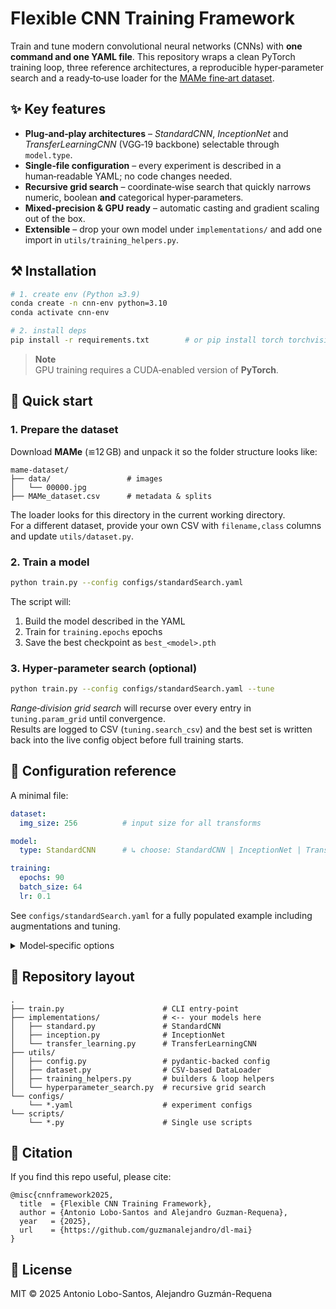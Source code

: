 # Flexible CNN Training Framework

Train and tune modern convolutional neural networks (CNNs) with **one command and one YAML file**. This repository wraps a clean PyTorch training loop, three reference architectures, a reproducible hyper‑parameter search and a ready‑to‑use loader for the [MAMe fine‑art dataset](https://mame-datasets.github.io/).

## ✨ Key features
- **Plug‑and‑play architectures** – *StandardCNN*, *InceptionNet* and *TransferLearningCNN* (VGG‑19 backbone) selectable through `model.type`.
- **Single‑file configuration** – every experiment is described in a human‑readable YAML; no code changes needed.
- **Recursive grid search** – coordinate‑wise search that quickly narrows numeric, boolean **and** categorical hyper‑parameters.
- **Mixed‑precision & GPU ready** – automatic casting and gradient scaling out of the box.
- **Extensible** – drop your own model under `implementations/` and add one import in `utils/training_helpers.py`.

## ⚒ Installation
```bash
# 1. create env (Python ≥3.9)
conda create -n cnn-env python=3.10
conda activate cnn-env

# 2. install deps
pip install -r requirements.txt        # or pip install torch torchvision pydantic tqdm pandas pillow pyyaml
```

> **Note**  
> GPU training requires a CUDA‑enabled version of **PyTorch**.

## 🚀 Quick start

### 1. Prepare the dataset
Download **MAMe** (≌12 GB) and unpack it so the folder structure looks like:
```
mame-dataset/
├── data/                 # images
│   └── 00000.jpg
├── MAMe_dataset.csv      # metadata & splits
```
The loader looks for this directory in the current working directory.  
For a different dataset, provide your own CSV with `filename,class` columns and update `utils/dataset.py`.

### 2. Train a model
```bash
python train.py --config configs/standardSearch.yaml
```
The script will:
1. Build the model described in the YAML  
2. Train for `training.epochs` epochs  
3. Save the best checkpoint as `best_<model>.pth`  

### 3. Hyper‑parameter search (optional)
```bash
python train.py --config configs/standardSearch.yaml --tune
```
*Range‑division grid search* will recurse over every entry in `tuning.param_grid` until convergence.  
Results are logged to CSV (`tuning.search_csv`) and the best set is written back into the live config object before full training starts.

## 🔧 Configuration reference
A minimal file:

```yaml
dataset:
  img_size: 256          # input size for all transforms

model:
  type: StandardCNN      # ↳ choose: StandardCNN | InceptionNet | TransferLearningCNN

training:
  epochs: 90
  batch_size: 64
  lr: 0.1
```

See `configs/standardSearch.yaml` for a fully populated example including augmentations and tuning.

<details>
<summary>Model‑specific options</summary>

### StandardCNN
```yaml
model:
  type: StandardCNN
  init_channels: 64      # filters in first conv block
  blocks: [64, 128, 256] # override automatic doubling
  use_bn: true
  dropout_cls: 0.5
```

### TransferLearningCNN
```yaml
model:
  type: TransferLearningCNN
  weights_path: vgg19.pth    # download once with torchvision
  trainable_layers: 2        # unfreeze last N VGG blocks
  classifier:
    layers: [1024, 512]
    dropout: 0.5
    activation: relu
```

### InceptionNet
```yaml
model:
  type: InceptionNet
  init_channels: 64
  stage_cfgs:             # each list = one stage, each dict = one block
    - - {b0:64, b1:[48,64], b2:[64,96], pool_proj:32}
```
</details>

## 📁 Repository layout
```
.
├── train.py                      # CLI entry‑point
├── implementations/              # <‑‑ your models here
│   ├── standard.py               # StandardCNN
│   ├── inception.py              # InceptionNet
│   └── transfer_learning.py      # TransferLearningCNN
├── utils/
│   ├── config.py                 # pydantic‑backed config
│   ├── dataset.py                # CSV‑based DataLoader
│   ├── training_helpers.py       # builders & loop helpers
│   └── hyperparameter_search.py  # recursive grid search
└── configs/
    └── *.yaml                    # experiment configs
└── scripts/
    └── *.py                      # Single use scripts
```

## 📝 Citation
If you find this repo useful, please cite:
```text
@misc{cnnframework2025,
  title  = {Flexible CNN Training Framework},
  author = {Antonio Lobo-Santos and Alejandro Guzman-Requena},
  year   = {2025},
  url    = {https://github.com/guzmanalejandro/dl-mai}
}
```

## 📜 License
MIT © 2025 Antonio Lobo-Santos, Alejandro Guzmán-Requena

